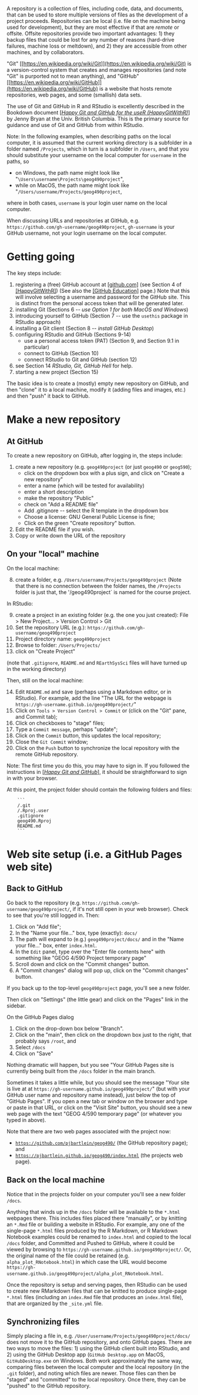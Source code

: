 A repository is a collection of files, including code, data, and documents, that can be used to store multiple versions of files as the development of a project proceeds.  Repositories can be local (i.e. file on the machine being used for development), but they are most effective if that are *remote* or offsite.  Offsite repositories provide two important advantages:  1) they backup files that could be lost for any number of reasons (hard-drive failures, machine loss or meltdown), and 2) they are accessible from other machines, and by collaborators.

"Git" [[https://en.wikipedia.org/wiki/Git]](https://en.wikipedia.org/wiki/Git) is a version-control system that creates and manages repositories (and note "Git" is purported not to mean anything), and "GitHub" [[https://en.wikipedia.org/wiki/GitHub]](https://en.wikipedia.org/wiki/GitHub) is a website that hosts remote repositories, web pages, and some (smallish) data sets.

The use of Git and GitHub in R and RStudio is excellently described in the Bookdown document [[*Happy Git and GitHub for the useR (HappyGitWithR)*]](https://happygitwithr.com/index.html) by Jenny Bryan at the Univ. British Columbia.  This is the primary source for guidance and use of Git and GitHub from within RStudio.

Note: In the following examples, when describing paths on the local computer, it is assumed that the current working directory is a subfolder in a folder named `/Projects`, which in turn is a subfolder in `/Users`, and that you should substitute your username on the local computer for `username` in the paths, so 

- on Windows, the path name might look like "`\Users\username\Projects\geog490project`",
- while on MacOS, the path name might look like "`/Users/username/Projects/geog490project`,

where in both cases, `username` is your login user name on the local computer.

When discussing URLs and repositories at GitHub, e.g. `https://github.com/gh-username/geog490project`, `gh-username` is your GitHub username, not your login username on the local computer.  

# Getting going #

The key steps include:

1. registering a (free) GitHub account at [[github.com]](github.com) (see Section 4 of [[HappyGitWithR]](https://happygitwithr.com/index.html)) (See also the [[GitHub Education]](https://education.github.com) page.) Note that this will involve selecting a username and password for the GitHub site. This is distinct from the personal access token that will be generated later.
2. installing Git (Sections 6 -- *use Option 1 for both MacOS and Windows*)
3. introducing yourself to GitHub (Section 7 -- use the `usethis` package in RStudio approach)
3. installing a Git client (Section 8 -- *install GitHub Desktop*) 
4. configuring RStudio and GitHub (Sections 9-14)
	- use a personal access token (PAT) (Section 9, and Section 9.1 in particular)
	- connect to GitHub (Section 10)
	- connect RStudio to Git and GitHub (section 12) 
5. see Section 14 *RStudio, Git, GitHub Hell* for help.
6. starting a new project (Section 15)

The basic idea is to create a (mostly) empty new repository on GitHub, and then "clone" it to a local machine, modify it (adding files and images, etc.) and then "push" it back to GitHub.  

# Make a new repository #

## At GitHub ##

To create a new repository on GitHub, after logging in, the steps include:  

1. create a new repository (e.g. `geog490project` (or just `geog490` or  `geog590`);
	- click on the dropdown box with a plus sign, and click on "Create a new repository"
	- enter a name (which will be tested for availability)
	- enter a short description
	- make the repository "Public"
	- check on "Add a README file"
	- Add .gitignore -- select the R template in the dropdown box
	- Choose a license: GNU General Public License is fine;
	- Click on the green "Create repository" button.
2. Edit the README file if you wish.
3. Copy or write down the URL of the repository

## On your "local" machine ##

On the local machine:

8. create a folder, e.g. `/Users/username/Projects/geog490project` (Note that there is no connection between the folder names, the `/Projects` folder is just that, the '/geog490project` is named for the course project.

In RStudio:  

9. create a project in an existing folder (e.g. the one you just created): File > New Project…  > Version Control  > Git  
1. Set the repository URL (e.g.):  `https://github.com/gh-username/geog490project`  
1. Project directory name:  `geog490project`  
1. Browse to folder:  `/Users/Projects/`
1. click on "Create Project" 

(note that `.gitignore`, `README.md` and `REarthSysSci` files will have turned up in the working directory)  

Then, still on the local machine:

14. Edit `README.md` and save (perhaps using a Markdown editor, or in RStudio). For example, add the line "The URL for the webpage is `https://gh-username.github.io/geog490project/`"
1. Click on `Tools > Version Control > Commit` or (click on the "Git" pane, and Commit tab); 
1. Click on checkboxes to "stage" files;
2. Type a `Commit message`, perhaps "update"; 
3. Click on the `Commit` button, this updates the local repository; 
4. Close the `Git Commit` window;
2. Click on the `Push` button to synchronize the local repository with the remote GitHub repository.

Note: The first time you do this, you may have to sign in. If you followed the instructions in [[*Happy Git and GitHub*]](https://happygitwithr.com/index.html), it should be straightforward to sign in with your browser. 

At this point, the project folder should contain the following folders and files:

		```
		/.git
		/.Rproj.user
		.gitignore
		geog490.Rproj
		README.md
		```

# Web site setup (i.e. a GitHub Pages web site) #

## Back to GitHub ##

Go back to the repository (e.g. `https://github.com/gh-username/geog490project/`, if it's not still open in your web browser).  Check to see that you're still logged in.  Then:

1. Click on "Add file";
2. In the "Name your file…" box, type (exactly):  `docs/`
3. The path will expand to (e.g.) `geog490project/docs/` and in the "Name your file…" box, enter `index.html`.
4. In the `Edit` panel, type over the "Enter file contents here" with something like "GEOG 4/590 Project temporary page"
5. Scroll down and click on the "Commit changes" button.
6. A "Commit changes" dialog will pop up, click on the "Commit changes" button.

If you back up to the top-level `geog490project` page, you'll see a new folder.  

Then click on "Settings" (the little gear) and click on the "Pages" link in the sidebar. 

On the GitHub Pages dialog
1. Click on the drop-down box below "Branch".
2. Click on the "main", then click on the dropdown box just to the right, that probably says `/root`, and
3. Select `/docs`
4. Click on "Save"

Nothing dramatic will happen, but you see "Your GitHub Pages site is currently being built from the `/docs` folder in the main branch.

Sometimes it takes a little while, but you should see the message "Your site is live at at `https://gh-username.github.io/geog490project/`" (but with your GitHub user name and repository name instead), just below the top of "GitHub Pages".  If you open a new tab or window on the browser and type or paste in that URL, or click on the "Visit Site" button, you should see a new web page with the text "GEOG 4/590 temporary page" (or whatever you typed in above).  

Note that there are two web pages associated with the project now:

- [`https://github.com/pjbartlein/geog490/`](https://github.com/gh-username/geog490/) (the GitHub repository page); and
- [`https://pjbartlein.github.io/geog490/index.html`](https://gh-username.github.io/geog490/index.html) (the projects web page).

## Back on the local machine ##

Notice that in the projects folder on your computer you'll see a new folder `/docs`.

Anything that winds up in the `/docs` folder will be available to the `*.html` webpages there. This includes files placed there "manually", or by knitting an `*.Rmd` file or building a website in RStudio. For example, any one of the single-page `*.html` files produced by the R Markdown, or R Markdown Notebook examples could be renamed to `index.html` and copied to the local `/docs` folder, and Committed and Pushed to GitHub, where it could be viewed by browsing to `https://gh-username.github.io/geog490project/`. Or, the original name of the file could be retained (e.g. `alpha_plot_RNotebook.html`) in which case the URL would become `https://gh-username.github.io/geog490project/alpha_plot_RNotebook.html`.

Once the repository is setup and serving pages, then RStudio can be used to create new RMarkdown files that can be knitted to produce single-page `*.html` files (including an `index.Rmd` file that produces an `index.html` file), that are organized by the `_site.yml` file.

## Synchronizing files ##

Simply placing a file in, e.g. `/User/username/Projects/geog490project/docs/` does not move it to the GitHub repository, and onto GitHub pages. There are two ways to move the files: 1) using the GitHub client built into RStudio, and 2) using the GitHub Desktop app (`GitHub Desktop.app` on MacOS, `GitHubDesktop.exe` on Windows. Both work approximately the same way, comparing files between the local computer and the local repository (in the `.git` folder), and noting which files are newer. Those files can then be "staged" and "committed" to the local repository. Once there, they can be "pushed" to the GitHub repository.

